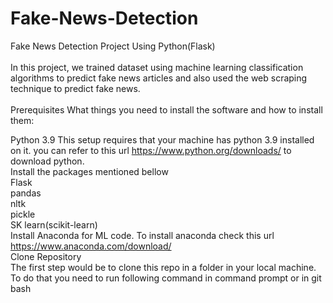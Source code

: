 # Fake-News-Detection
Fake News Detection Project Using Python(Flask)<br>
<br>
In this project, we trained dataset using machine learning classification algorithms to predict fake news articles and also used the web scraping technique to predict fake news.
<br>
<br>
Prerequisites
What things you need to install the software and how to install them:

Python 3.9
This setup requires that your machine has python 3.9 installed on it. you can refer to this url https://www.python.org/downloads/ to download python.
<br>
Install the packages mentioned bellow <br>
Flask<br>
pandas<br>
nltk<br>
pickle<br>
SK learn(scikit-learn) <br>
Install Anaconda for ML code. To install anaconda check this url https://www.anaconda.com/download/<br>
Clone Repository<br>
The first step would be to clone this repo in a folder in your local machine. To do that you need to run following command in command prompt or in git bash
